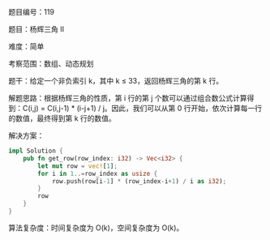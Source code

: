 题目编号：119

题目：杨辉三角 II

难度：简单

考察范围：数组、动态规划

题干：给定一个非负索引 k，其中 k ≤ 33，返回杨辉三角的第 k 行。

解题思路：根据杨辉三角的性质，第 i 行的第 j 个数可以通过组合数公式计算得到：C(i,j) = C(i,j-1) * (i-j+1) / j。因此，我们可以从第 0 行开始，依次计算每一行的数值，最终得到第 k 行的数值。

解决方案：

```rust
impl Solution {
    pub fn get_row(row_index: i32) -> Vec<i32> {
        let mut row = vec![1];
        for i in 1..=row_index as usize {
            row.push(row[i-1] * (row_index-i+1) / i as i32);
        }
        row
    }
}
```

算法复杂度：时间复杂度为 O(k)，空间复杂度为 O(k)。